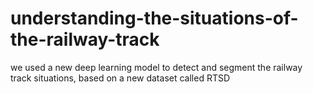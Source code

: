 # understanding-the-situations-of-the-railway-track
we used a new deep learning model to detect and segment the railway track situations, based on a new dataset called RTSD
